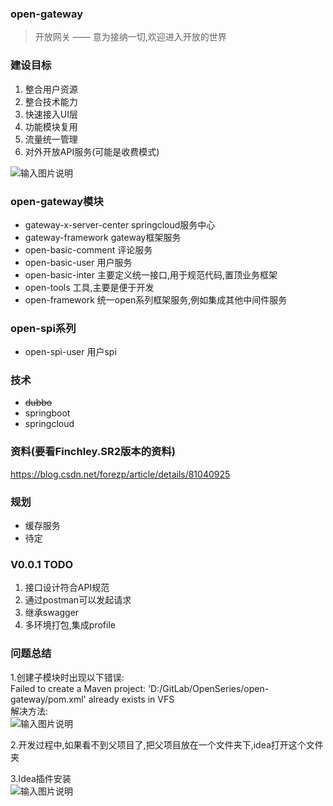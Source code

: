 ### open-gateway
> 开放网关 —— 意为接纳一切,欢迎进入开放的世界

### 建设目标
1. 整合用户资源 
2. 整合技术能力
3. 快速接入UI层
4. 功能模块复用
5. 流量统一管理
6. 对外开放API服务(可能是收费模式)

![输入图片说明](https://images.gitee.com/uploads/images/2018/1204/015815_debe4523_112702.jpeg "9.jpg")

### open-gateway模块
- gateway-x-server-center  springcloud服务中心
- gateway-framework gateway框架服务
- open-basic-comment 评论服务
- open-basic-user 用户服务
- open-basic-inter 主要定义统一接口,用于规范代码,置顶业务框架
- open-tools 工具,主要是便于开发
- open-framework 统一open系列框架服务,例如集成其他中间件服务

### open-spi系列
- open-spi-user 用户spi

### 技术
- ~~dubbo~~
- springboot
- springcloud

### 资料(要看Finchley.SR2版本的资料)
https://blog.csdn.net/forezp/article/details/81040925

### 规划
- 缓存服务
- 待定

### V0.0.1 TODO
1. 接口设计符合API规范
2. 通过postman可以发起请求
3. 继承swagger
4. 多环境打包,集成profile


### 问题总结
1.创建子模块时出现以下错误:<br />
Failed to create a Maven project: 'D:/GitLab/OpenSeries/open-gateway/pom.xml' already exists in VFS<br />
  解决方法:<br />
![输入图片说明](https://images.gitee.com/uploads/images/2019/0102/154059_b9b3c39b_112702.png "微信截图_20190102153220.png")

2.开发过程中,如果看不到父项目了,把父项目放在一个文件夹下,idea打开这个文件夹

3.Idea插件安装<br />
![输入图片说明](https://images.gitee.com/uploads/images/2019/0104/095407_b5bea096_112702.png "微信截图_20190104094937.png")



